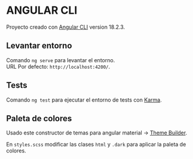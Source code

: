 # ANGULAR CLI

Proyecto creado con [Angular CLI](https://github.com/angular/angular-cli) version 18.2.3.

## Levantar entorno

Comando `ng serve` para levantar el entorno.  
URL Por defecto: `http://localhost:4200/`.

## Tests

Comando `ng test` para ejecutar el entorno de tests con [Karma](https://karma-runner.github.io).

## Paleta de colores
Usado este constructor de temas para angular material -> [Theme Builder](https://themes.angular-material.dev).

En `styles.scss` modificar las clases `html` y `.dark` para aplicar la paleta de colores.
